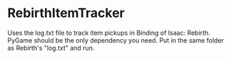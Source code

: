 RebirthItemTracker
==================

Uses the log.txt file to track item pickups in Binding of Isaac: Rebirth. PyGame should be the only dependency you need. Put in the same folder as Rebirth's "log.txt" and run.
